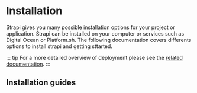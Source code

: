 # Installation

Strapi gives you many possible installation options for your project or application. Strapi can be installed on your computer or services such as Digital Ocean or Platform.sh. The following documentation covers differents options to install strapi and getting sttarted.

::: tip
For a more detailed overview of deployment please see the [related documentation](./deployment).
:::

## Installation guides

<div>
	<InstallLink link="../installation/cli">
		<template #icon>
			<svg xmlns="http://www.w3.org/2000/svg" viewBox="0 0 256 271"><g><path d="M116.553,0 L0,67.953 L0,98.096 L49.665,127.882 L91.366,105.163 L91.366,78.74 L179.665,28.034 L241.711,63.77 L241.637,135.222 L156.567,184.231 L128.082,173.694 L90.165,197.882 L91.128,255.785 L117.233,270.858 L234.743,203.897 L234.743,163.65 L221.531,170.761 L221.531,196.347 L117.267,255.461 L104.352,248.005 L103.644,205.48 L128.114,189.128 L157.607,199.658 L256,142.912 L255.065,55.656 L179.678,12.633 L78.016,71.009 L78.016,97.419 L49.824,112.41 L13.35,90.536 L13.35,75.622 L116.243,15.636 L137.841,29.399 L150.89,21.886 L116.553,0 Z M186.0696,71.0918 L164.1876,84.3678 L164.7436,109.9558 L187.1816,122.2678 L209.0636,108.9918 L208.5076,83.4048 L186.0696,71.0918 Z M186.3206,82.6508 L198.6226,89.4018 L198.9276,103.4308 L186.9306,110.7088 L174.6286,103.9588 L174.3236,89.9298 L186.3206,82.6508 Z M73.701,141.0235 L70.738,135.4095 C70.086,134.1755 68.558,133.7035 67.324,134.3545 L47.931,144.5855 C46.697,145.2365 46.224,146.7655 46.876,148.0005 L49.84,153.6175 C50.491,154.8515 52.02,155.3245 53.254,154.6725 L72.645,144.4385 C73.88,143.7865 74.352,142.2575 73.701,141.0235 M84.9168,158.0703 L81.9548,152.4543 C81.2838,151.1813 79.6868,150.7253 78.4438,151.4513 L45.7398,170.5723 C44.5718,171.2563 44.1488,172.7373 44.7798,173.9333 L47.7418,179.5493 C48.4138,180.8223 50.0108,181.2783 51.2528,180.5523 L83.9578,161.4313 C85.1248,160.7483 85.5478,159.2673 84.9168,158.0703 M87.9705,169.6055 L49.5225,191.7065 C48.3435,192.3835 47.9115,193.8735 48.5475,195.0765 L51.5105,200.6915 C52.1785,201.9575 53.7635,202.4165 55.0045,201.7035 L93.4525,179.6025 C94.6325,178.9245 95.0635,177.4345 94.4285,176.2315 L91.4645,170.6165 C90.7965,169.3515 89.2115,168.8925 87.9705,169.6055" fill="#FFF"/></g></svg>
		</template>
		<template #title>CLI</template>
		<template #description>
			Create a project in your local machine using the CLI.
		</template>
	</InstallLink>
</div>

<div>
	<InstallLink link="../installation/docker">
		<template #icon>
			<svg xmlns="http://www.w3.org/2000/svg" width="34" height="23"><g fill="#fff" fill-rule="evenodd"><path d="M18.8017 10.5442h3.4333v-3.101h-3.4333zM14.745 10.5442h3.4333v-3.101H14.745v3.101zM10.6892 10.5442h3.4325v-3.101h-3.4334v3.101zM6.6316 10.5442h3.4334v-3.101H6.6316zM2.5759 10.5442h3.4324v-3.101H2.576v3.101zM6.6326 6.8226h3.4324v-3.101H6.6316v3.101zM10.6892 6.8226h3.4325v-3.101h-3.4334v3.101zM14.745 6.8226h3.4333v-3.101H14.745v3.101zM14.745 3.101h3.4333V0H14.745v3.101z"></path><path d="M28.752 8.3043c-.1708-1.2412-.8667-2.317-2.1326-3.2901l-.727-.482-.4866.7243c-.6197.9309-.9318 2.2216-.829 3.46.046.4351.19 1.2145.6408 1.8993-.4498.2405-1.3366.572-2.5144.549H.1285l-.045.2589c-.2111 1.2439-.2075 5.1252 2.329 8.1087 1.9269 2.2675 4.8168 3.4178 8.5889 3.4178 8.1757 0 14.2245-3.741 17.0565-10.5406 1.1136.022 3.5132.0064 4.7461-2.3326.0312-.0533.1056-.1947.3204-.638l.1184-.2424-.693-.46c-.75-.4984-2.4723-.681-3.7979-.4323z"></path></g></svg>
		</template>
		<template #title>Docker</template>
		<template #description>
			Has everything you need to get started; no need to install, configure, or manage additional packages on your server.
		</template>
	</InstallLink>
</div>

<div>
	<InstallLink link="../installation/digitalocean-one-click">
		<template #icon>
			<svg width="178" height="177" viewBox="0 0 178 177" xmlns="http://www.w3.org/2000/svg"><g fill="#fff" fill-rule="evenodd"><path d="M89 176.5v-34.2c36.2 0 64.3-35.9 50.4-74-5.1-14-16.4-25.3-30.5-30.4-38.1-13.8-74 14.2-74 50.4H.8C.8 30.6 56.6-14.4 117.1 4.5c26.4 8.3 47.5 29.3 55.7 55.7 18.9 60.5-26.1 116.3-83.8 116.3z" fill-rule="nonzero"></path><path d="M89.1 142.5H55v-34.1h34.1zM55 168.6H28.9v-26.1H55zM28.9 142.5H7v-21.9h21.9v21.9z"></path></g></svg>
		</template>
		<template #title>DigitalOcean One-Click</template>
		<template #description>
			Your project setup in one click with DigitalOcean
		</template>
	</InstallLink>
</div>

<div>
	<InstallLink link="../installation/platformsh">
		<template #icon>
			<svg xmlns="http://www.w3.org/2000/svg" viewBox="0 0 50 50"><defs><style>.bcac695a-a0a4-4100-84fd-61ecc421091c{fill:#0a0a0a;}.fc8dd422-fb02-4822-a57e-c20c8b5eef7c{fill:#fff;}</style></defs><g id="b5f9bb49-1614-4b22-8c04-f5182c1803f5" data-name="Layer 2"><g id="b2a28560-5e48-4435-accd-e149b4f96cc0" data-name="Layer 1"><rect class="fc8dd422-fb02-4822-a57e-c20c8b5eef7c" x="10.73" y="10.72" width="28.55" height="11.35"/><rect class="fc8dd422-fb02-4822-a57e-c20c8b5eef7c" x="10.73" y="35.42" width="28.55" height="3.86"/><rect class="fc8dd422-fb02-4822-a57e-c20c8b5eef7c" x="10.73" y="25.74" width="28.55" height="5.82"/></g></g></svg>
		</template>
		<template #title>Platform.sh One-Click</template>
		<template #description>
			Your project setup in one click with Platform.sh
		</template>
	</InstallLink>
</div>

